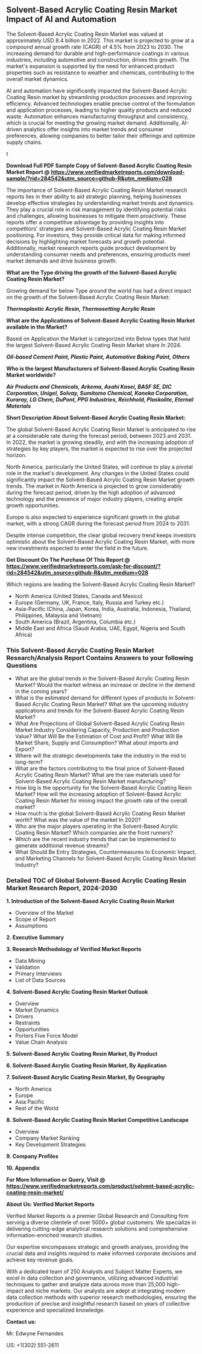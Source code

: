 <h2>Solvent-Based Acrylic Coating Resin Market Impact of AI and Automation</h2><p>The Solvent-Based Acrylic Coating Resin Market was valued at approximately USD 8.4 billion in 2022. This market is projected to grow at a compound annual growth rate (CAGR) of 4.5% from 2023 to 2030. The increasing demand for durable and high-performance coatings in various industries, including automotive and construction, drives this growth. The market's expansion is supported by the need for enhanced product properties such as resistance to weather and chemicals, contributing to the overall market dynamics.</p><p>AI and automation have significantly impacted the Solvent-Based Acrylic Coating Resin market by streamlining production processes and improving efficiency. Advanced technologies enable precise control of the formulation and application processes, leading to higher quality products and reduced waste. Automation enhances manufacturing throughput and consistency, which is crucial for meeting the growing market demand. Additionally, AI-driven analytics offer insights into market trends and consumer preferences, allowing companies to better tailor their offerings and optimize supply chains.</p>t</p><p id="" class=""><strong>Download Full PDF Sample Copy of Solvent-Based Acrylic Coating Resin Market Report @ <a href="https://www.verifiedmarketreports.com/download-sample/?rid=284542&utm_source=github-R&utm_medium=028" target="_blank">https://www.verifiedmarketreports.com/download-sample/?rid=284542&utm_source=github-R&utm_medium=028</a></strong></p><p>The importance of&nbsp;Solvent-Based Acrylic Coating Resin Market research reports lies in their ability to aid strategic planning, helping businesses develop effective strategies by understanding market trends and dynamics. They play a crucial role in risk management by identifying potential risks and challenges, allowing businesses to mitigate them proactively. These reports offer a competitive advantage by providing insights into competitors' strategies and Solvent-Based Acrylic Coating Resin Market positioning. For investors, they provide critical data for making informed decisions by highlighting market forecasts and growth potential. Additionally, market research reports guide product development by understanding consumer needs and preferences, ensuring products meet market demands and drive business growth.</p><p><strong>What are the&nbsp;Type driving the growth of the Solvent-Based Acrylic Coating Resin Market?</strong></p><p id="" class="">Growing demand for below Type around the world has had a direct impact on the growth of the Solvent-Based Acrylic Coating Resin Market:</p><em><strong>Thermoplastic Acrylic Resin, Thermosetting Acrylic Resin</strong></em></p><strong>What are the&nbsp;Applications&nbsp;of Solvent-Based Acrylic Coating Resin Market available in the Market?</strong></p><p id="" class="">Based on Application the Market is categorized into Below types that held the largest Solvent-Based Acrylic Coating Resin Market share In 2024.</p><em><strong>Oil-based Cement Paint, Plastic Paint, Automotive Baking Paint, Others</strong></em></p><strong>Who is the largest Manufacturers of Solvent-Based Acrylic Coating Resin Market worldwide?</strong></p><p><em><strong>Air Products and Chemicals, Arkema, Asahi Kasei, BASF SE, DIC Corporation, Unigel, Solvay, Sumitomo Chemical, Kaneka Corporation, Kuraray, LG Chem, DuPont, PPG Industries, Reichhold, Plaskolite, Eternal Materials</strong></em></p><p id="" class=""><strong>Short Description About Solvent-Based Acrylic Coating Resin Market:</strong></p><p>The global Solvent-Based Acrylic Coating Resin Market is anticipated to rise at a considerable rate during the forecast period, between 2023 and 2031. In 2022, the market is growing steadily, and with the increasing adoption of strategies by key players, the market is expected to rise over the projected horizon.</p><p>North America, particularly the United States, will continue to play a pivotal role in the market's development. Any changes in the United States could significantly impact the Solvent-Based Acrylic Coating Resin Market growth trends. The market in North America is projected to grow considerably during the forecast period, driven by the high adoption of advanced technology and the presence of major industry players, creating ample growth opportunities.</p><p>Europe is also expected to experience significant growth in the global market, with a strong CAGR during the forecast period from 2024 to 2031.</p><p>Despite intense competition, the clear global recovery trend keeps investors optimistic about the Solvent-Based Acrylic Coating Resin Market, with more new investments expected to enter the field in the future.</p><p id="" class=""><strong>Get Discount On The Purchase Of This Report @ <a href="https://www.verifiedmarketreports.com/ask-for-discount/?rid=284542&utm_source=github-R&utm_medium=028" target="_blank">https://www.verifiedmarketreports.com/ask-for-discount/?rid=284542&utm_source=github-R&utm_medium=028</a></strong></p>Which regions are leading the Solvent-Based Acrylic Coating Resin Market?</p><ul><li>North America (United States, Canada and Mexico)</li><li>Europe (Germany, UK, France, Italy, Russia and Turkey etc.)</li><li>Asia-Pacific (China, Japan, Korea, India, Australia, Indonesia, Thailand, Philippines, Malaysia and Vietnam)</li><li>South America (Brazil, Argentina, Columbia etc.)</li><li>Middle East and Africa (Saudi Arabia, UAE, Egypt, Nigeria and South Africa)</li></ul><h3 id="" class="">This Solvent-Based Acrylic Coating Resin Market Research/Analysis Report Contains Answers to your following Questions</h3><ul><li>What are the global trends in the Solvent-Based Acrylic Coating Resin Market? Would the market witness an increase or decline in the demand in the coming years?</li><li>What is the estimated demand for different types of products in Solvent-Based Acrylic Coating Resin Market? What are the upcoming industry applications and trends for the Solvent-Based Acrylic Coating Resin Market?</li><li>What Are Projections of Global Solvent-Based Acrylic Coating Resin Market Industry Considering Capacity, Production and Production Value? What Will Be the Estimation of Cost and Profit? What Will Be Market Share, Supply and Consumption? What about imports and Export?</li><li>Where will the strategic developments take the industry in the mid to long-term?</li><li>What are the factors contributing to the final price of Solvent-Based Acrylic Coating Resin Market? What are the raw materials used for Solvent-Based Acrylic Coating Resin Market manufacturing?</li><li>How big is the opportunity for the Solvent-Based Acrylic Coating Resin Market? How will the increasing adoption of Solvent-Based Acrylic Coating Resin Market for mining impact the growth rate of the overall market?</li><li>How much is the global Solvent-Based Acrylic Coating Resin Market worth? What was the value of the market In 2020?</li><li>Who are the major players operating in the Solvent-Based Acrylic Coating Resin Market? Which companies are the front runners?</li><li>Which are the recent industry trends that can be implemented to generate additional revenue streams?</li><li>What Should Be Entry Strategies, Countermeasures to Economic Impact, and Marketing Channels for Solvent-Based Acrylic Coating Resin Market Industry?</li></ul><h3 id="" class="">Detailed TOC of Global Solvent-Based Acrylic Coating Resin Market Research Report, 2024-2030</h3><p id="" class=""><strong>1. Introduction of the Solvent-Based Acrylic Coating Resin Market</strong></p><ul><li>Overview of the Market</li><li>Scope of Report</li><li>Assumptions</li></ul><p id="" class=""><strong>2. Executive Summary</strong></p><p id="" class=""><strong>3. Research Methodology of Verified Market Reports</strong></p><ul><li>Data Mining</li><li>Validation</li><li>Primary Interviews</li><li>List of Data Sources</li></ul><p id="" class=""><strong>4. Solvent-Based Acrylic Coating Resin Market Outlook</strong></p><ul><li>Overview</li><li>Market Dynamics</li><li>Drivers</li><li>Restraints</li><li>Opportunities</li><li>Porters Five Force Model</li><li>Value Chain Analysis</li></ul><p id="" class=""><strong>5. Solvent-Based Acrylic Coating Resin Market, By Product</strong></p><p id="" class=""><strong>6. Solvent-Based Acrylic Coating Resin Market, By Application</strong></p><p id="" class=""><strong>7. Solvent-Based Acrylic Coating Resin Market, By Geography</strong></p><ul><li>North America</li><li>Europe</li><li>Asia Pacific</li><li>Rest of the World</li></ul><p id="" class=""><strong>8. Solvent-Based Acrylic Coating Resin Market Competitive Landscape</strong></p><ul><li>Overview</li><li>Company Market Ranking</li><li>Key Development Strategies</li></ul><p id="" class=""><strong>9. Company Profiles</strong></p><p id="" class=""><strong>10. Appendix</strong></p><p id="" class=""><strong>For More Information or Query, Visit @ <a href="https://www.verifiedmarketreports.com/product/solvent-based-acrylic-coating-resin-market/" target="_blank">https://www.verifiedmarketreports.com/product/solvent-based-acrylic-coating-resin-market/</a></strong></p><p id="" class=""><strong>About Us: Verified Market Reports</strong></p><p id="" class="">Verified Market Reports is a premier Global Research and Consulting firm serving a diverse clientele of over 5000+ global customers. We specialize in delivering cutting-edge analytical research solutions and comprehensive information-enriched research studies.</p><p id="" class="">Our expertise encompasses strategic and growth analyses, providing the crucial data and insights required to make informed corporate decisions and achieve key revenue goals.</p><p id="" class="">With a dedicated team of 250 Analysts and Subject Matter Experts, we excel in data collection and governance, utilizing advanced industrial techniques to gather and analyze data across more than 25,000 high-impact and niche markets. Our analysts are adept at integrating modern data collection methods with superior research methodologies, ensuring the production of precise and insightful research based on years of collective experience and specialized knowledge.</p><p id="" class=""><strong>Contact us:</strong></p><p id="" class="">Mr. Edwyne Fernandes</p><p id="" class="">US: +1(302) 551-2611</p>